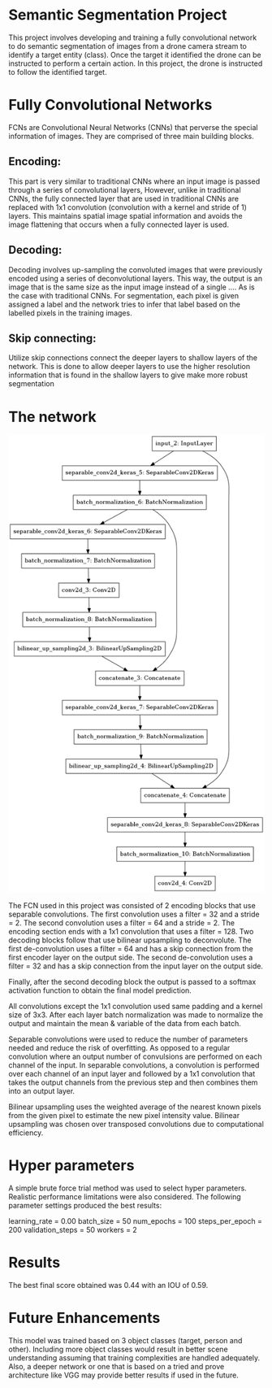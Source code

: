 # Semantic Segmentation Project

This project involves developing and training a fully convolutional network to do semantic segmentation of images from a drone camera stream to identify a target entity (class). Once the target it identified the drone can be instructed to perform a certain action. In this project, the drone is instructed to follow the identified target.

# Fully Convolutional Networks

FCNs are Convolutional Neural Networks (CNNs) that perverse the special information of images. They are comprised of three main building blocks.

## Encoding:
This part is very similar to traditional CNNs where an input image is passed through a series of convolutional layers, However, unlike in traditional CNNs, the fully connected layer that are used in traditional CNNs are replaced with 1x1 convolution (convolution with a kernel and stride of 1) layers. This maintains spatial image spatial information and avoids the image flattening that occurs when a fully connected layer is used.

## Decoding:
Decoding involves up-sampling the convoluted images that were previously encoded using a series of deconvolutional layers. This way, the output is an image that is the same size as the input image instead of a single ….  As is the case with traditional CNNs. For segmentation, each pixel is given assigned a label and the network tries to infer that label based on the labelled pixels in the training images.

## Skip connecting:
Utilize skip connections connect the deeper layers to shallow layers of the network. This is done to allow deeper layers to use the higher resolution information that is found in the shallow layers to give make more robust segmentation

# The network

![alt text](https://github.com/mo-messidi/RoboND-DeepLearning-Project/blob/master/code/model.png)

The FCN used in this project was consisted of 2 encoding blocks that use separable convolutions. The first convolution uses a filter = 32 and a stride = 2. The second convolution uses a filter = 64 and a stride = 2. The encoding section ends with a 1x1 convolution that uses a filter = 128. Two decoding blocks follow that use bilinear upsampling to deconvolute. The first de-convolution uses a filter = 64 and has a skip connection from the first encoder layer on the output side. The second de-convolution uses a filter = 32 and has a skip connection from the input layer on the output side.

Finally, after the second decoding block the output is passed to a softmax activation function to obtain the final model prediction.


All convolutions except the 1x1 convolution used same padding and a kernel size of 3x3. After each layer batch normalization was made to normalize the output and maintain the mean & variable of the data from each batch.

Separable convolutions were used to reduce the number of parameters needed and reduce the risk of overfitting. As opposed to a regular convolution where an output number of convulsions are performed on each channel of the input. In separable convolutions, a convolution is performed over each channel of an input layer and followed by a 1x1 convolution that takes the output channels from the previous step and then combines them into an output layer.

Bilinear upsampling uses the weighted average of the nearest known pixels from the given pixel to estimate the new pixel intensity value. Bilinear upsampling was chosen over transposed convolutions due to computational efficiency.

# Hyper parameters

A simple brute force trial method was used to select hyper parameters. Realistic performance limitations were also considered. The following parameter settings produced the best results:

learning_rate = 0.00
batch_size = 50
num_epochs = 100
steps_per_epoch = 200
validation_steps = 50
workers = 2

# Results

The best final score obtained was 0.44 with an IOU of 0.59.

# Future Enhancements

This model was trained based on 3 object classes (target, person and other). Including more object classes would result in better scene understanding assuming that training complexities are handled adequately. Also, a deeper network or one that is based on a tried and prove architecture like VGG may provide better results if used in the future.
